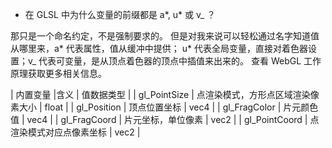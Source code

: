 - 在 GLSL 中为什么变量的前缀都是 a*, u* 或 v\_ ？

那只是一个命名约定，不是强制要求的。 但是对我来说可以轻松通过名字知道值从哪里来，a* 代表属性，值从缓冲中提供； u* 代表全局变量，直接对着色器设置；v\_ 代表可变量，是从顶点着色器的顶点中插值来出来的。 查看 WebGL 工作原理获取更多相关信息。

| 内置变量 |含义 | 值数据类型 |
| gl_PointSize | 点渲染模式，方形点区域渲染像素大小 | float |
| gl_Position | 顶点位置坐标 | vec4 |
| gl_FragColor | 片元颜色值 | vec4 |
| gl_FragCoord | 片元坐标，单位像素 | vec2 |
| gl_PointCoord | 点渲染模式对应点像素坐标 | vec2 |
